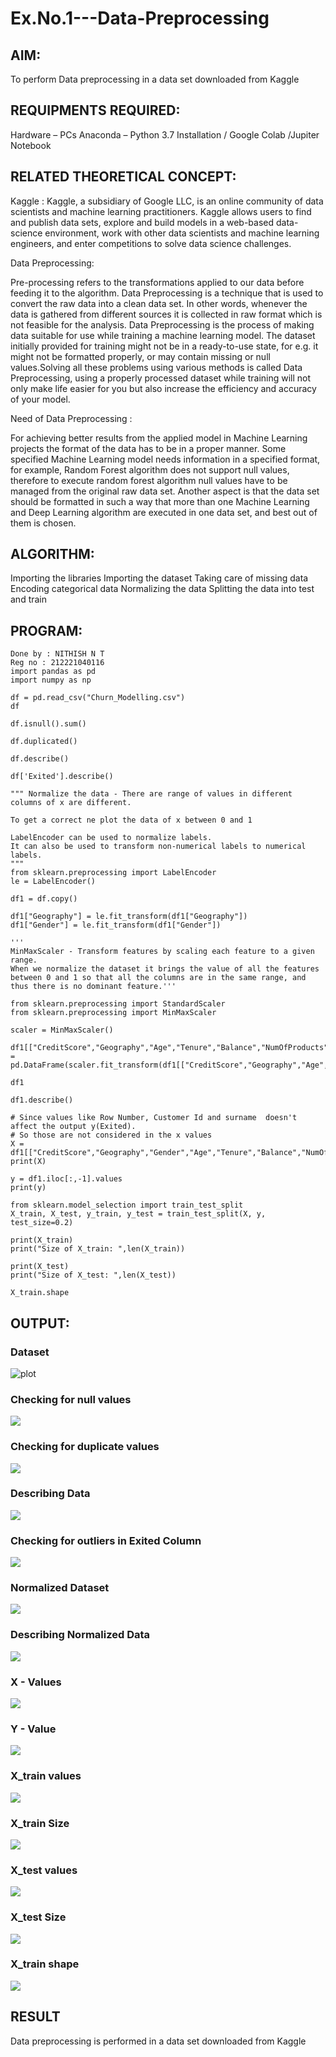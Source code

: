 # Ex.No.1---Data-Preprocessing

## AIM:

To perform Data preprocessing in a data set downloaded from Kaggle

## REQUIPMENTS REQUIRED:

Hardware – PCs
Anaconda – Python 3.7 Installation / Google Colab /Jupiter Notebook

## RELATED THEORETICAL CONCEPT:

Kaggle :
Kaggle, a subsidiary of Google LLC, is an online community of data scientists and machine learning practitioners. Kaggle allows users to find and publish data sets, explore and build models in a web-based data-science environment, work with other data scientists and machine learning engineers, and enter competitions to solve data science challenges.

Data Preprocessing:

Pre-processing refers to the transformations applied to our data before feeding it to the algorithm. Data Preprocessing is a technique that is used to convert the raw data into a clean data set. In other words, whenever the data is gathered from different sources it is collected in raw format which is not feasible for the analysis.
Data Preprocessing is the process of making data suitable for use while training a machine learning model. The dataset initially provided for training might not be in a ready-to-use state, for e.g. it might not be formatted properly, or may contain missing or null values.Solving all these problems using various methods is called Data Preprocessing, using a properly processed dataset while training will not only make life easier for you but also increase the efficiency and accuracy of your model.

Need of Data Preprocessing :

For achieving better results from the applied model in Machine Learning projects the format of the data has to be in a proper manner. Some specified Machine Learning model needs information in a specified format, for example, Random Forest algorithm does not support null values, therefore to execute random forest algorithm null values have to be managed from the original raw data set.
Another aspect is that the data set should be formatted in such a way that more than one Machine Learning and Deep Learning algorithm are executed in one data set, and best out of them is chosen.


## ALGORITHM:

Importing the libraries
Importing the dataset
Taking care of missing data
Encoding categorical data
Normalizing the data
Splitting the data into test and train

## PROGRAM:
```
Done by : NITHISH N T
Reg no : 212221040116
import pandas as pd
import numpy as np

df = pd.read_csv("Churn_Modelling.csv")
df

df.isnull().sum()

df.duplicated()

df.describe()

df['Exited'].describe()

""" Normalize the data - There are range of values in different columns of x are different. 

To get a correct ne plot the data of x between 0 and 1 

LabelEncoder can be used to normalize labels.
It can also be used to transform non-numerical labels to numerical labels.
"""
from sklearn.preprocessing import LabelEncoder
le = LabelEncoder()

df1 = df.copy()

df1["Geography"] = le.fit_transform(df1["Geography"])
df1["Gender"] = le.fit_transform(df1["Gender"])

'''
MinMaxScaler - Transform features by scaling each feature to a given range. 
When we normalize the dataset it brings the value of all the features between 0 and 1 so that all the columns are in the same range, and thus there is no dominant feature.'''

from sklearn.preprocessing import StandardScaler
from sklearn.preprocessing import MinMaxScaler

scaler = MinMaxScaler()

df1[["CreditScore","Geography","Age","Tenure","Balance","NumOfProducts","EstimatedSalary"]] = pd.DataFrame(scaler.fit_transform(df1[["CreditScore","Geography","Age","Tenure","Balance","NumOfProducts","EstimatedSalary"]]))

df1

df1.describe()

# Since values like Row Number, Customer Id and surname  doesn't affect the output y(Exited).
# So those are not considered in the x values
X = df1[["CreditScore","Geography","Gender","Age","Tenure","Balance","NumOfProducts","HasCrCard","IsActiveMember","EstimatedSalary"]].values
print(X)

y = df1.iloc[:,-1].values
print(y)

from sklearn.model_selection import train_test_split
X_train, X_test, y_train, y_test = train_test_split(X, y, test_size=0.2)

print(X_train)
print("Size of X_train: ",len(X_train))

print(X_test)
print("Size of X_test: ",len(X_test))

X_train.shape
```
## OUTPUT:

### Dataset

![plot](https://github.com/dyanesh-100/Ex.No.1---Data-Preprocessing/blob/main/dataset.png)

### Checking for null values

![](https://github.com/dyanesh-100/Ex.No.1---Data-Preprocessing/blob/main/null.png)

### Checking for duplicate values

![](https://github.com/dyanesh-100/Ex.No.1---Data-Preprocessing/blob/main/duplicate.png)

### Describing Data

![](https://github.com/dyanesh-100/Ex.No.1---Data-Preprocessing/blob/main/describe.png)

### Checking for outliers in Exited Column

![](https://github.com/dyanesh-100/Ex.No.1---Data-Preprocessing/blob/main/outlier.png)

### Normalized Dataset

![](https://github.com/dyanesh-100/Ex.No.1---Data-Preprocessing/blob/main/normalized_data.png)

### Describing Normalized Data

![](https://github.com/dyanesh-100/Ex.No.1---Data-Preprocessing/blob/main/Normalized_describe.png)

### X - Values

![](https://github.com/dyanesh-100/Ex.No.1---Data-Preprocessing/blob/main/x.png)

### Y - Value

![](https://github.com/dyanesh-100/Ex.No.1---Data-Preprocessing/blob/main/y.png)

### X_train values

![](https://github.com/dyanesh-100/Ex.No.1---Data-Preprocessing/blob/main/x_train.png)

### X_train Size

![](https://github.com/dyanesh-100/Ex.No.1---Data-Preprocessing/blob/main/x_train_size.png)

### X_test values

![](https://github.com/dyanesh-100/Ex.No.1---Data-Preprocessing/blob/main/x_test.png)

### X_test Size

![](https://github.com/dyanesh-100/Ex.No.1---Data-Preprocessing/blob/main/x_test_size.png)

### X_train shape

![](https://github.com/dyanesh-100/Ex.No.1---Data-Preprocessing/blob/main/x_train_shape.png)

## RESULT

Data preprocessing is performed in a data set downloaded from Kaggle
